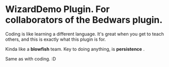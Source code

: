 # WizardDemo Plugin. For collaborators of the Bedwars plugin.

Coding is like learning a different language. 
It's great when you get to teach others, and this is exactly what this plugin is for.

Kinda like a **blowfish** team.
Key to doing anything, is **persistence** .

Same as with coding. :D
